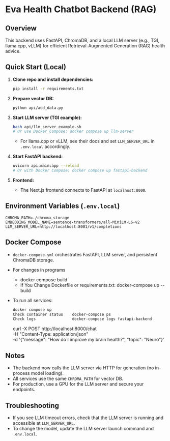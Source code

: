 # Eva Health Chatbot Backend (RAG)

## Overview

This backend uses FastAPI, ChromaDB, and a local LLM server (e.g., TGI, llama.cpp, vLLM) for efficient Retrieval-Augmented Generation (RAG) health advice.

## Quick Start (Local)

1. **Clone repo and install dependencies:**

   ```bash
   pip install -r requirements.txt
   ```

2. **Prepare vector DB:**

   ```bash
   python api/add_data.py
   ```

3. **Start LLM server (TGI example):**

   ```bash
   bash api/llm_server_example.sh
   # Or use Docker Compose: docker compose up llm-server
   ```

   - For llama.cpp or vLLM, see their docs and set `LLM_SERVER_URL` in `.env.local` accordingly.

4. **Start FastAPI backend:**

   ```bash
   uvicorn api.main:app --reload
   # Or with Docker Compose: docker compose up fastapi-backend
   ```

5. **Frontend:**
   - The Next.js frontend connects to FastAPI at `localhost:8000`.

## Environment Variables (`.env.local`)

```
CHROMA_PATH=./chroma_storage
EMBEDDING_MODEL_NAME=sentence-transformers/all-MiniLM-L6-v2
LLM_SERVER_URL=http://localhost:8001/v1/completions
```

## Docker Compose

- `docker-compose.yml` orchestrates FastAPI, LLM server, and persistent ChromaDB storage.
- For changes in programs

  - docker compose build
  - If You Change Dockerfile or requirements.txt: docker-compose up --build

- To run all services:
  ```bash
  docker compose up
  Check container status	docker-compose ps
  Check logs	            docker-compose logs fastapi-backend
  ```
  curl -X POST http://localhost:8000/chat \
   -H "Content-Type: application/json" \
   -d '{"message": "How do I improve my brain health?", "topic": "Neuro"}'

## Notes

- The backend now calls the LLM server via HTTP for generation (no in-process model loading).
- All services use the same `CHROMA_PATH` for vector DB.
- For production, use a GPU for the LLM server and secure your endpoints.

## Troubleshooting

- If you see LLM timeout errors, check that the LLM server is running and accessible at `LLM_SERVER_URL`.
- To change the model, update the LLM server launch command and `.env.local`.
